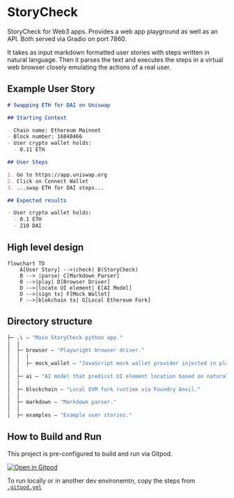# StoryCheck

StoryCheck for Web3 apps. Provides a web app playground as well as an API. Both served via Gradio on port 7860.

It takes as input markdown formatted user stories
with steps written in natural language.
Then it parses the text and executes the steps in a virtual web browser
closely emulating
the actions of a real user.

## Example User Story

```md
# Swapping ETH for DAI on Uniswap

## Starting Context

- Chain name: Ethereum Mainnet
- Block number: 16848466
- User crypto wallet holds:
  - 0.11 ETH

## User Steps

1. Go to https://app.uniswap.org
2. Click on Connect Wallet
3. ...swap ETH for DAI steps...

## Expected results

- User crypto wallet holds:
  - 0.1 ETH
  - 210 DAI
```

## High level design

```mermaid
flowchart TD
    A[User Story] -->|check| B(StoryCheck)
    B --> |parse| C[Markdown Parser]
    B -->|play| D[Browser Driver]
    D -->|locate UI element| E[AI Model]
    D -->|sign tx| F[Mock Wallet]
    F -->|blokchain tx| G[Local Ethereum Fork]
```

## Directory structure

```ml
├─ .\ — "Main StoryCheck python app."
│  │
│  ├─ browser — "Playwright browser driver."
│  │  │
│  │  ├─ mock_wallet — "JavaScript mock wallet provider injected in playwright page context as Metamask."
│  │
│  ├─ ai — "AI model that predicst UI element location based on natural language referring expressions."
│  │
│  ├─ blockchain — "Local EVM fork runtime via Foundry Anvil."
│  │
│  ├─ markdown — "Markdown parser."
│  │
│  ├─ examples — "Example user stories."
```

## How to Build and Run

This project is pre-configured to build and run via Gitpod.

[![Open in Gitpod](https://gitpod.io/button/open-in-gitpod.svg)](https://gitpod.io/#https://github.com/GuardianUI/storycheck)

To run locally or in another dev environemtn, copy the steps from [`.gitpod.yml`](.gitpod.yml)
